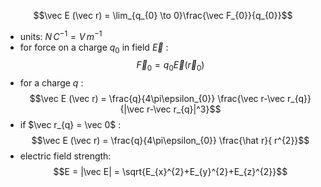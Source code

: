 $$\vec E (\vec r) = \lim_{q_{0} \to 0}\frac{\vec F_{0}}{q_{0}}$$
- units: $N \, C^{-1} = V \, m^{-1}$
- for force on a charge $q_{0}$ in field $\vec E$ : $$\vec F_{0} = q_{0} \vec E(\vec r_{0})$$
- for a charge $q$ : $$\vec E (\vec r) = \frac{q}{4\pi\epsilon_{0}} \frac{\vec r-\vec r_{q}}{|\vec r-\vec r_{q}|^3}$$
- if $\vec r_{q} = \vec 0$ : $$\vec E (\vec r) = \frac{q}{4\pi\epsilon_{0}} \frac{\hat r}{ r^{2}}$$
- electric field strength: $$E = |\vec E| = \sqrt{E_{x}^{2}+E_{y}^{2}+E_{z}^{2}}$$
